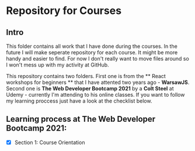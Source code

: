 # Repository for Courses
## Intro
This folder contains all work that I have done during the courses. In the future I will make seperate repository for each course. It might be more handy and easier to find. For now I don't really want to move files around so I won't mess up with my activity at GitHub.

This repository contains two folders. First one is from the ** React workshops for beginners ** that I have attented two years ago - **WarsawJS**.
Second one is **The Web Developer Bootcamp 2021** by a **Colt Steel** at Udemy - currently I'm attending to his online classes. If you want to follow my learning proccess just have a look at the checklist below.

## Learning process at **The Web Developer Bootcamp 2021:**

- [X] Section 1: Course Orientation
